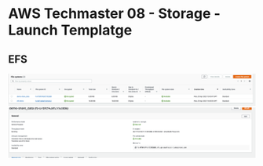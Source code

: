 # AWS Techmaster 08 - Storage - Launch Templatge

## EFS
<img src="./efs.png"/>
<br/>
<img src="./efs-detail.png"/>